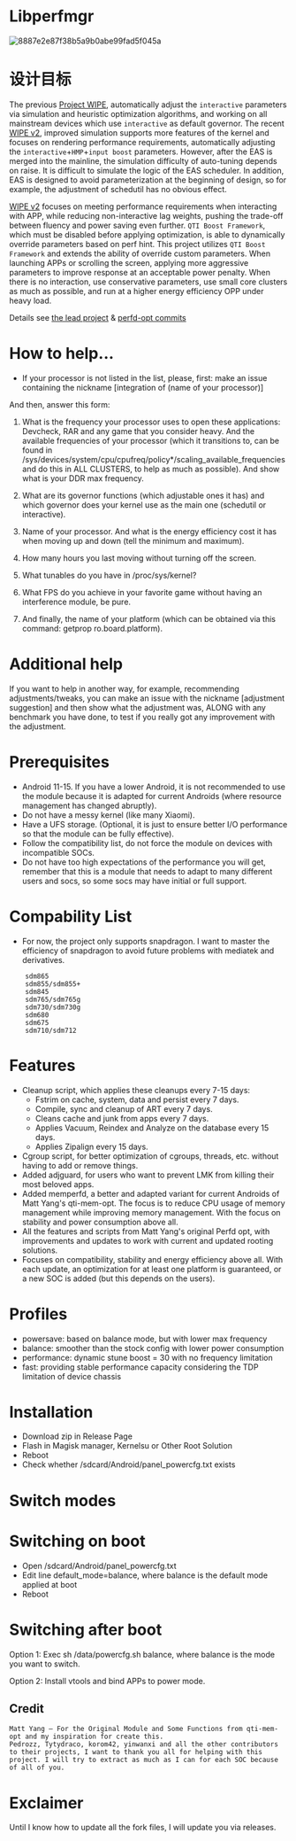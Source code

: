 # Libperfmgr
![8887e2e87f38b5a9b0abe99fad5f045a](https://github.com/user-attachments/assets/160ac75a-03b5-49b3-ad7e-fb8a7e592026)

# 设计目标
The previous [Project WIPE](https://github.com/yc9559/cpufreq-interactive-opt), automatically adjust the `interactive` parameters via simulation and heuristic optimization algorithms, and working on all mainstream devices which use `interactive` as default governor. The recent [WIPE v2](https://github.com/yc9559/wipe-v2), improved simulation supports more features of the kernel and focuses on rendering performance requirements, automatically adjusting the `interactive`+`HMP`+`input boost` parameters. However, after the EAS is merged into the mainline, the simulation difficulty of auto-tuning depends on raise. It is difficult to simulate the logic of the EAS scheduler. In addition, EAS is designed to avoid parameterization at the beginning of design, so for example, the adjustment of schedutil has no obvious effect.  

[WIPE v2](https://github.com/yc9559/wipe-v2) focuses on meeting performance requirements when interacting with APP, while reducing non-interactive lag weights, pushing the trade-off between fluency and power saving even further. `QTI Boost Framework`, which must be disabled before applying optimization, is able to dynamically override parameters based on perf hint. This project utilizes `QTI Boost Framework` and extends the ability of override custom parameters. When launching APPs or scrolling the screen, applying more aggressive parameters to improve response at an acceptable power penalty. When there is no interaction, use conservative parameters, use small core clusters as much as possible, and run at a higher energy efficiency OPP under heavy load.  

Details see [the lead project](https://github.com/yc9559/sdm855-tune/commits/master) & [perfd-opt commits](https://github.com/yc9559/perfd-opt/commits/master)    

# How to help...
- If your processor is not listed in the list, please, first: make an issue containing the nickname [integration of (name of your processor)]

And then, answer this form:

1. What is the frequency your processor uses to open these applications: Devcheck, RAR and any game that you consider heavy. And the available frequencies of your processor (which it transitions to, can be found in /sys/devices/system/cpu/cpufreq/policy*/scaling_available_frequencies and do this in ALL CLUSTERS, to help as much as possible). And show what is your DDR max frequency.

2. What are its governor functions (which adjustable ones it has) and which governor does your kernel use as the main one (schedutil or interactive).

3. Name of your processor. And what is the energy efficiency cost it has when moving up and down (tell the minimum and maximum).

4. How many hours you last moving without turning off the screen.

5. What tunables do you have in /proc/sys/kernel?

6. What FPS do you achieve in your favorite game without having an interference module, be pure.

7. And finally, the name of your platform (which can be obtained via this command: getprop ro.board.platform).

# Additional help
If you want to help in another way, for example, recommending adjustments/tweaks, you can make an issue with the nickname [adjustment suggestion] and then show what the adjustment was, ALONG with any benchmark you have done, to test if you really got any improvement with the adjustment.

# Prerequisites
- Android 11-15. If you have a lower Android, it is not recommended to use the module because it is adapted for current Androids (where resource management has changed abruptly).
- Do not have a messy kernel (like many Xiaomi).
- Have a UFS storage. (Optional, it is just to ensure better I/O performance so that the module can be fully effective).
- Follow the compatibility list, do not force the module on devices with incompatible SOCs.
- Do not have too high expectations of the performance you will get, remember that this is a module that needs to adapt to many different users and socs, so some socs may have initial or full support.

# Compability List
- For now, the project only supports snapdragon. I want to master the efficiency of snapdragon to avoid future problems with mediatek and derivatives.

```
    sdm865
    sdm855/sdm855+
    sdm845
    sdm765/sdm765g
    sdm730/sdm730g
    sdm680
    sdm675
    sdm710/sdm712
```

# Features
- Cleanup script, which applies these cleanups every 7-15 days:
    - Fstrim on cache, system, data and persist every 7 days.
    - Compile, sync and cleanup of ART every 7 days.
    - Cleans cache and junk from apps every 7 days.
    - Applies Vacuum, Reindex and Analyze on the database every 15 days.
    - Applies Zipalign every 15 days.
- Cgroup script, for better optimization of cgroups, threads, etc. without having to add or remove things.
- Added adjguard, for users who want to prevent LMK from killing their most beloved apps.
- Added memperfd, a better and adapted variant for current Androids of Matt Yang's qti-mem-opt. The focus is to reduce CPU usage of memory management while improving memory management. With the focus on stability and power consumption above all.
- All the features and scripts from Matt Yang's original Perfd opt, with improvements and updates to work with current and updated rooting solutions.
- Focuses on compatibility, stability and energy efficiency above all. With each update, an optimization for at least one platform is guaranteed, or a new SOC is added (but this depends on the users).

# Profiles
- powersave: based on balance mode, but with lower max frequency
- balance: smoother than the stock config with lower power consumption
- performance: dynamic stune boost = 30 with no frequency limitation
- fast: providing stable performance capacity considering the TDP limitation of device chassis

# Installation
- Download zip in Release Page
- Flash in Magisk manager, Kernelsu or Other Root Solution
- Reboot
- Check whether /sdcard/Android/panel_powercfg.txt exists

# Switch modes
# Switching on boot

- Open /sdcard/Android/panel_powercfg.txt
- Edit line default_mode=balance, where balance is the default mode applied at boot
- Reboot

# Switching after boot

Option 1:
Exec sh /data/powercfg.sh balance, where balance is the mode you want to switch.

Option 2:
Install vtools and bind APPs to power mode.

## Credit

```plain
Matt Yang — For the Original Module and Some Functions from qti-mem-opt and my inspiration for create this.
Pedrozz, Tytydraco, korom42, yinwanxi and all the other contributors to their projects, I want to thank you all for helping with this project. I will try to extract as much as I can for each SOC because of all of you.
```

# Exclaimer
Until I know how to update all the fork files, I will update you via releases.
